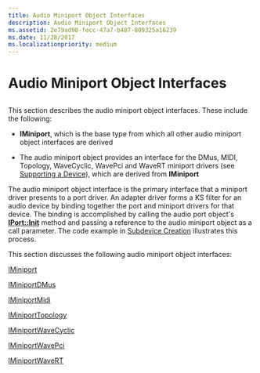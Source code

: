```yaml
---
title: Audio Miniport Object Interfaces
description: Audio Miniport Object Interfaces
ms.assetid: 2e79ad90-fecc-47a7-b487-809325a16239
ms.date: 11/28/2017
ms.localizationpriority: medium
---
```


# Audio Miniport Object Interfaces


## <span id="ddk_audio_miniport_object_interfaces_ks"></span><span id="DDK_AUDIO_MINIPORT_OBJECT_INTERFACES_KS"></span>


This section describes the audio miniport object interfaces. These include the following:

-   **IMiniport**, which is the base type from which all other audio miniport object interfaces are derived

-   The audio miniport object provides an interface for the DMus, MIDI, Topology, WaveCyclic, WavePci and WaveRT miniport drivers (see [Supporting a Device](https://docs.microsoft.com/windows-hardware/drivers/audio/supporting-a-device)), which are derived from **IMiniport**

The audio miniport object interface is the primary interface that a miniport driver presents to a port driver. An adapter driver forms a KS filter for an audio device by binding together the port and miniport drivers for that device. The binding is accomplished by calling the audio port object's [**IPort::Init**](https://docs.microsoft.com/windows-hardware/drivers/ddi/portcls/nf-portcls-iport-init) method and passing a reference to the audio miniport object as a call parameter. The code example in [Subdevice Creation](https://docs.microsoft.com/windows-hardware/drivers/audio/subdevice-creation) illustrates this process.

This section discusses the following audio miniport object interfaces:

[IMiniport](https://docs.microsoft.com/windows-hardware/drivers/ddi/portcls/nn-portcls-iminiport)

[IMiniportDMus](https://docs.microsoft.com/windows-hardware/drivers/ddi/dmusicks/nn-dmusicks-iminiportdmus)

[IMiniportMidi](https://docs.microsoft.com/windows-hardware/drivers/ddi/portcls/nn-portcls-iminiportmidi)

[IMiniportTopology](https://docs.microsoft.com/windows-hardware/drivers/ddi/portcls/nn-portcls-iminiporttopology)

[IMiniportWaveCyclic](https://docs.microsoft.com/windows-hardware/drivers/ddi/portcls/nn-portcls-iminiportwavecyclic)

[IMiniportWavePci](https://docs.microsoft.com/windows-hardware/drivers/ddi/portcls/nn-portcls-iminiportwavepci)

[IMiniportWaveRT](https://docs.microsoft.com/windows-hardware/drivers/ddi/portcls/nn-portcls-iminiportwavert)

 

 





